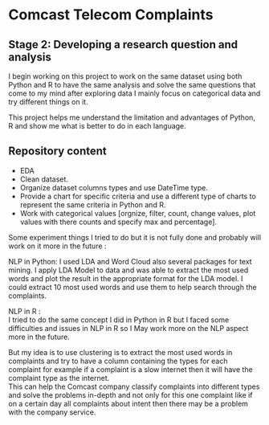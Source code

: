 # Comcast Telecom Complaints

## Stage 2: Developing a research question and analysis

I begin working on this project to work on the same dataset using both Python and R to have the same analysis and solve the same questions that come to my mind after exploring data I mainly focus on categorical data and try different things on it.<br />

This project helps me understand the limitation and advantages of Python,  R  and show me what is better to do in each language.<br />

## Repository content

- EDA<br />
- Clean dataset.<br />
- Organize dataset columns types and use DateTime type.<br />
- Provide a chart for specific criteria and use a different type of charts to represent the same criteria in Python and R.<br />
- Work with categorical values [orgnize, filter, count, change values, plot values with there counts and specify max and percentage].<br />

Some experiment things I tried to do but it is not fully done and probably will work on it more in the future :<br />

NLP in Python:
I used LDA and Word Cloud also several packages for text mining. I apply LDA Model to data and was able to extract the most used words and plot the result in the appropriate format for the LDA model.
I could extract 10 most used words and use them to help search through the complaints.

NLP in R :<br />
I tried to do the same concept I did in Python in R but I faced some difficulties and issues in NLP in R so I May work more on the NLP aspect more in the future.<br />

But my idea is to use clustering is to extract the most used words in complaints and try to have a column containing the types for each complaint for example if a complaint is a slow internet then it will have the complaint type as the internet.<br />
This can help the Comcast company classify complaints into different types and solve the problems in-depth and not only for this one complaint like if on a certain day all complaints about intent then there may be a problem with the company service. 




